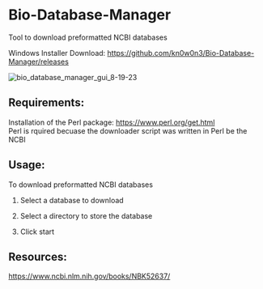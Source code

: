 # Bio-Database-Manager
Tool to download preformatted NCBI databases  

Windows Installer Download: https://github.com/kn0w0n3/Bio-Database-Manager/releases  

![bio_database_manager_gui_8-19-23](https://github.com/kn0w0n3/Bio-Database-Manager/assets/22214754/77b58dd3-8006-4564-bb65-aa5263c71ed3)  

## Requirements: 

Installation of the Perl package: https://www.perl.org/get.html  
Perl is rquired becuase the downloader script was written in Perl be the NCBI  

## Usage:

To download preformatted NCBI databases

1) Select a database to download
   
2) Select a directory to store the database

3)  Click start

## Resources: 

https://www.ncbi.nlm.nih.gov/books/NBK52637/  
